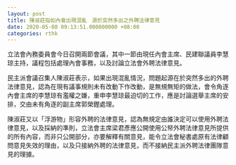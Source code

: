 ```yaml
---
layout: post
title: 陳淑莊指如內會出現混亂　源於突然多出之外聘法律意見
date: 2020-05-08 09:13:51.000000000 +08:00
categories: rthk
---
```


立法會內務委員會今日召開兩節會議，其中一節由現任內會主席、民建聯議員李慧琼主持，議程包括處理內會事務，以及討論立法會外聘法律意見。

民主派會議召集人陳淑莊表示，如果出現混亂情況，問題起源在於突然多出的外聘法律意見，認為在現有議事規則未有改動下作改動，是無規無矩的做法，會令角逐內會主席的李慧琼有濫權之嫌，重申李慧琼最迫切的工作，應是討論選舉主席的安排，交由未有角逐的副主席郭榮鏗處理。

陳淑莊又以「浮游物」形容外聘的法律意見，認為無規定由誰決定可以使用外聘法律意見，以及採納的準則，立法會主席梁君彥應公開使用公帑外聘法律意見所提供的所有內容，而非只公開部分，亦要解釋有關意見，能令立法會秘書處原有法律顧問意見失效的理由，以及只接納外聘的法律意見，而不接納民主派外聘法律團隊意見的理據。
